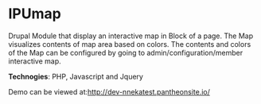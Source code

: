 # IPUmap
Drupal Module that display an interactive map in Block of a page.
The Map visualizes contents of map area based on colors. 
The contents and colors of the Map can be configured by going to admin/configuration/member interactive map.

<b>Technogies</b>: PHP, Javascript and Jquery

Demo can be viewed at:http://dev-nnekatest.pantheonsite.io/

